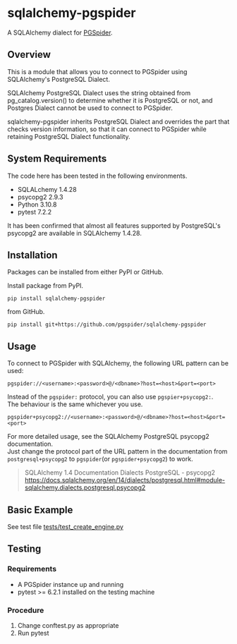 # sqlalchemy-pgspider

A SQLAlchemy dialect for [PGSpider](https://github.com/pgspider/pgspider).

## Overview

This is a module that allows you to connect to PGSpider using SQLAlchemy's PostgreSQL Dialect.

SQLAlchemy PostgreSQL Dialect uses the string obtained from pg_catalog.version() to determine whether it is PostgreSQL or not, and Postgres Dialect cannot be used to connect to PGSpider.

sqlalchemy-pgspider inherits PostgreSQL Dialect and overrides the part that checks version information, so that it can connect to PGSpider while retaining PostgreSQL Dialect functionality.

## System Requirements

The code here has been tested in the following environments.

* SQLALchemy 1.4.28 
* psycopg2 2.9.3
* Python 3.10.8
* pytest 7.2.2

It has been confirmed that almost all features supported by PostgreSQL's psycopg2 are available in SQLAlchemy 1.4.28.

## Installation

Packages can be installed from either PyPI or GitHub.

Install package from PyPI.

```
pip install sqlalchemy-pgspider
```

from GitHub.

```
pip install git+https://github.com/pgspider/sqlalchemy-pgspider
```

## Usage

To connect to PGSpider with SQLAlchemy, the following URL pattern can be used:

```
pgspider://<username>:<password>@/<dbname>?host=<host>&port=<port>
```

Instead of the `pgspider:` protocol, you can also use `pgspier+psycopg2:`.  
The behaviour is the same whichever you use.

```
pgspider+psycopg2://<username>:<password>@/<dbname>?host=<host>&port=<port>
```

For more detailed usage, see the SQLAlchemy PostgreSQL psycopg2 documentation.  
Just change the protocol part of the URL pattern in the documentation from `postgresql+psycopg2` to `pgspider`(or `pgspider+psycopg2`) to work.


> SQLAlchemy 1.4 Documentation Dialects PostgreSQL - psycopg2  
> https://docs.sqlalchemy.org/en/14/dialects/postgresql.html#module-sqlalchemy.dialects.postgresql.psycopg2  



## Basic Example

See test file [tests/test_create_engine.py](tests/test_create_engine.py)


## Testing 

### Requirements

* A PGSpider instance up and running
* pytest >= 6.2.1 installed on the testing machine

### Procedure

1. Change conftest.py as appropriate
2. Run pytest
